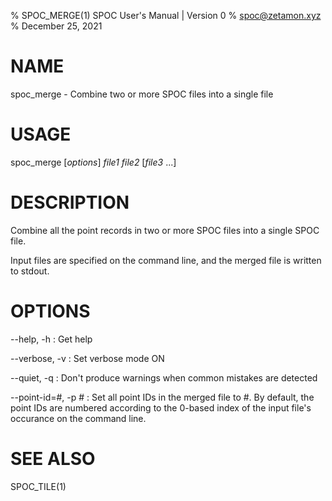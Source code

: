 % SPOC_MERGE(1) SPOC User's Manual | Version 0
% spoc@zetamon.xyz
% December 25, 2021

# NAME

spoc_merge - Combine two or more SPOC files into a single file

# USAGE

spoc_merge [*options*] *file1* *file2* [*file3* ...]

# DESCRIPTION

Combine all the point records in two or more SPOC files into a single
SPOC file.

Input files are specified on the command line, and the merged file is
written to stdout.

# OPTIONS

--help, -h
:   Get help

--verbose, -v
:   Set verbose mode ON

--quiet, -q
:   Don't produce warnings when common mistakes are detected

--point-id=#, -p #
:   Set all point IDs in the merged file to #. By default, the point IDs
    are numbered according to the 0-based index of the input file's
    occurance on the command line.

# SEE ALSO

SPOC_TILE(1)
